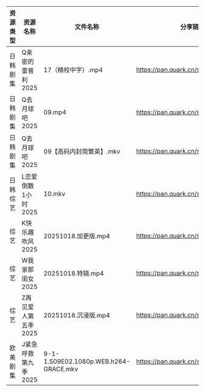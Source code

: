 | 资源类型 | 资源名称         | 文件名称                                  | 分享链接                                | 更新时间                |
| ---- | ------------ | ------------------------------------- | ----------------------------------- | ------------------- |
| 日韩剧集 | Q亲密的雷普利2025  | 17（精校中字）.mp4                          | https://pan.quark.cn/s/8cb9fd7634af | 2025-10-18 12:24:02 |
| 日韩剧集 | Q去月球吧2025    | 09.mp4                                | https://pan.quark.cn/s/a1632c441381 | 2025-10-18 12:24:22 |
| 日韩剧集 | Q去月球吧2025    | 09【高码内封简繁英】.mkv                       | https://pan.quark.cn/s/a1632c441381 | 2025-10-18 12:24:17 |
| 日韩综艺 | L恋爱倒数1小时2025 | 10.mkv                                | https://pan.quark.cn/s/8e32fe75dba6 | 2025-10-18 12:31:05 |
| 综艺   | K快乐趣吹风2025   | 20251018.加更版.mp4                      | https://pan.quark.cn/s/2e73ee655d53 | 2025-10-18 12:30:47 |
| 综艺   | W我家那闺女2025   | 20251018.特辑.mp4                       | https://pan.quark.cn/s/382e9ca0c203 | 2025-10-18 16:32:12 |
| 综艺   | Z再见爱人第五季2025 | 20251018.沉浸版.mp4                      | https://pan.quark.cn/s/d766fb166df6 | 2025-10-18 16:33:40 |
| 欧美剧集 | J紧急呼救第九季2025 | 9-1-1.S09E02.1080p.WEB.h264-GRACE.mkv | https://pan.quark.cn/s/434ae231f0c8 | 2025-10-18 01:21:51 |
